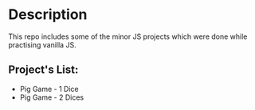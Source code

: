 # Description
This repo includes some of the minor JS projects which were done while practising vanilla JS.

## Project's List:
* Pig Game - 1 Dice
* Pig Game - 2 Dices